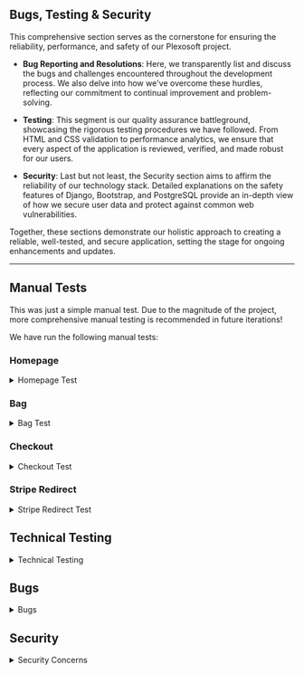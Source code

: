 ## Bugs, Testing & Security

This comprehensive section serves as the cornerstone for ensuring the reliability, performance, and safety of our Plexosoft project. 

- **Bug Reporting and Resolutions**: Here, we transparently list and discuss the bugs and challenges encountered throughout the development process. We also delve into how we've overcome these hurdles, reflecting our commitment to continual improvement and problem-solving.

- **Testing**: This segment is our quality assurance battleground, showcasing the rigorous testing procedures we have followed. From HTML and CSS validation to performance analytics, we ensure that every aspect of the application is reviewed, verified, and made robust for our users.

- **Security**: Last but not least, the Security section aims to affirm the reliability of our technology stack. Detailed explanations on the safety features of Django, Bootstrap, and PostgreSQL provide an in-depth view of how we secure user data and protect against common web vulnerabilities.

Together, these sections demonstrate our holistic approach to creating a reliable, well-tested, and secure application, setting the stage for ongoing enhancements and updates.

---

## Manual Tests
This was just a simple manual test. Due to the magnitude of the project, more comprehensive manual testing is recommended in future iterations!

We have run the following manual tests:

### Homepage

<details>
<summary>Homepage Test</summary>

| Component                | Action (Steps)                                                                          | Expected Result (Granular)                                                     | Issues Found & Resolved | Test |
|--------------------------|-----------------------------------------------------------------------------------------|---------------------------------------------------------------------------------|-------------------------|------|
| Header       | 1. Navigate to homepage <br> 2. Check header at Account | Header contains Logo, Navigation Menu, Account, Sign In | NA                      | PASS |
| Call to Action Section   | 1. Navigate to the homepage <br> 2. Read the Call to Action text                        | Text "Dive into the sea of universal software solutions" should be visible     | NA                      | PASS |
| Video Embed              | 1. Navigate to homepage <br> 2. Play the embedded video                                 | Video should play without any issues                                            | NA                      | PASS |
| Sorting Element          | 1. Navigate to homepage <br> 2. Sort items using different sorting options               | Items should be sorted according to the selected option                         | NA                      | PASS |
| Product & Service Cards  | 1. Navigate to homepage <br> 2. Check displayed products and services                    | Each card should display title, author, price, likes, and purchases count      | NA                      | PASS |
| "See More" Button        | 1. Navigate to homepage <br> 2. Scroll down to "See More" button <br> 3. Click on it     | The user should be redirected to the 'combined_items_all' page                  | NA                      | PASS |
| "No Records" Text        | 1. Navigate to homepage with no available records <br> 2. Check "No records found" text | "No records found so far" text should be visible if no records are available   | NA                      | PASS |
| "Buy Now" & "Hire Now"   | 1. Navigate to homepage <br> 2. Click "Buy Now" or "Hire Now" on a product/service card | The user should be redirected to the respective single product or service page | NA                      | PASS |

</details>

### Bag

<details>
<summary>Bag Test</summary>

| Component                | Action (Steps)                                                                          | Expected Result (Granular)                                                                        | Issues Found & Resolved | Test |
|--------------------------|-----------------------------------------------------------------------------------------|--------------------------------------------------------------------------------------------------|-------------------------|------|
| Title Block              | 1. Open the shopping cart page <br> 2. Check the title                                  | Title should read "- Shopping Cart"                                                               | NA                      | PASS |
| Shopping Cart Header     | 1. Open the shopping cart page <br> 2. Look at the cart header                          | "Shopping Cart" should be displayed in header                                                     | NA                      | PASS |
| Cart Table               | 1. Open the shopping cart page <br> 2. Check if table is displayed                      | Table headers (Item Info, Price, Qty, Subtotal, Action) should be visible                         | NA                      | PASS |
| Item Display             | 1. Open the shopping cart page with items in cart <br> 2. View items                     | Items should be listed with image, title, SKU, price, and quantity                                | NA                      | PASS |
| Cart Emptiness           | 1. Open the shopping cart page with no items <br> 2. Check the display                   | "Your cart is empty." should be visible if no items in the cart                                   | NA                      | PASS |
| Update Quantity          | 1. Open the shopping cart page with items <br> 2. Update item quantity                   | Quantity should be updated and reflected in subtotal                                              | NA                      | PASS |
| Remove Item              | 1. Open the shopping cart page with items <br> 2. Click "Remove"                         | Item should be removed from the cart                                                              | NA                      | PASS |
| Item Count Display       | 1. Open the shopping cart page with items <br> 2. Check item count                       | Item count should be displayed                                                                    | NA                      | PASS |
| Cart Subtotal            | 1. Open the shopping cart page <br> 2. Check cart subtotal                               | Cart subtotal should be displayed and accurate                                                    | NA                      | PASS |
| Discount                 | 1. Open the shopping cart page <br> 2. Check discount                                    | Discount should be displayed if applicable                                                        | NA                      | PASS |
| Grand Total              | 1. Open the shopping cart page <br> 2. Check grand total                                 | Grand Total should be displayed and accurate                                                      | NA                      | PASS |
| Checkout Button          | 1. Open the shopping cart page <br> 2. Click the "Secure Checkout" or "Guest Checkout"  | Redirects to 'checkout_page'                                                                      | NA                      | PASS |
| Keep Shopping Button     | 1. Open the shopping cart page <br> 2. Click "Keep Shopping"                             | Redirects to 'combined_items_all' page                                                            | NA                      | PASS |

</details>

### Checkout

<details>
<summary>Checkout Test</summary>

| Component                        | Action (Steps)                                                                                       | Expected Result (Granular)                                                                        | Issues Found & Resolved | Test |
|----------------------------------|------------------------------------------------------------------------------------------------------|--------------------------------------------------------------------------------------------------|-------------------------|------|
| Order Details Section            | 1. Navigate to checkout page <br> 2. Check 'Order Details' section                                   | Section with fields for full name, email, phone number, and country should be visible             | NA                      | PASS |
| Form Fields                      | 1. Navigate to checkout page <br> 2. Fill out all fields in 'Order Details'                           | All fields should be fillable and data should be retained                                        | NA                      | PASS |
| Save Info Checkbox (Authenticated)| 1. Login to the website <br> 2. Navigate to checkout page <br> 3. Check 'Save this delivery information to my profile' | Checkbox should be visible and checked by default                                                | NA                      | PASS |
| Save Info Checkbox (Guest)       | 1. Navigate to checkout page as a guest <br> 2. Check for 'Create an account or login to save this information'  | Links to create an account or login should be visible                                            | NA                      | PASS |
| Payment Gateway Section (partial release)         | 1. Navigate to checkout page <br> 2. Check 'Payment Gateway' section                                  | Button options for Manual Payment, Stripe Payment, and Crypto Payment should be visible           | NA                      | PASS |
| Manual Payment Toggle (next release)            | 1. Navigate to checkout page <br> 2. Click on 'Manual Payment' button                                 | Payment section for manual payment should expand                                                  | NA                      | PASS |
| Stripe Payment Toggle (actual release)           | 1. Navigate to checkout page <br> 2. Click on 'Stripe Payment' button                                 | Payment section for Stripe should expand                                                          | NA                      | PASS |
| Crypto Payment Toggle (next release)          | 1. Navigate to checkout page <br> 2. Click on 'Crypto Payment' button                                 | Payment section for Crypto should expand                                                          | NA                      | PASS |
| Total Charge Display             | 1. Navigate to checkout page <br> 2. Check the total charge message                                   | Total charge should match with cart grand total and be displayed                                  | NA                      | PASS |
| Manual Checkout Button           | 1. Navigate to checkout page <br> 2. Expand Manual Payment <br> 3. Click 'Manual Checkout' button      | Should proceed to the next step of manual payment                                                 | NA                      | PASS |
| Stripe Checkout Button           | 1. Navigate to checkout page <br> 2. Expand Stripe Payment <br> 3. Click 'Stripe Checkout' button      | Should proceed to the Stripe payment gateway                                                      | NA                      | PASS |
| Crypto Checkout Button           | 1. Navigate to checkout page <br> 2. Expand Crypto Payment <br> 3. Click 'Crypto Checkout' button      | Should proceed to the next step of crypto payment                                                 | NA                      | PASS |

</details>

### Stripe Redirect

<details>
<summary>Stripe Redirect Test</summary>

| Component                         | Action (Steps)                                                                                             | Expected Result (Granular)                                                                      | Issues Found & Resolved | Test |
|-----------------------------------|------------------------------------------------------------------------------------------------------------|------------------------------------------------------------------------------------------------|-------------------------|------|
| Page Title                        | 1. Navigate to the Stripe Redirect page                                                                    | Page title should be '- Stripe Redirect'                                                        | NA                      | PASS |
| CSS Load                          | 1. Navigate to the Stripe Redirect page                                                                    | The page should load with styles from 'checkout/css/checkout.css'                               | NA                      | PASS |
| Redirect Header                   | 1. Navigate to the Stripe Redirect page <br> 2. Check the header section                                   | A header with the text 'Redirect' in the logo-font should be visible                            | NA                      | PASS |
| Order Summary Section             | 1. Navigate to the Stripe Redirect page <br> 2. Check the 'Order Summary' section                          | "You will be redirected to Stripe now!" message and a spinner should be visible                 | NA                      | PASS |
| Order Number Display              | 1. Navigate to the Stripe Redirect page <br> 2. Check for the order number                                 | The order number should be displayed                                                           | NA                      | PASS |
| Auto-Redirect to Stripe           | 1. Navigate to the Stripe Redirect page <br> 2. Wait for 5 seconds                                         | Automatic redirect to Stripe's payment page should happen                                       | NA                      | PASS |
| Manual Stripe Checkout Button     | 1. Navigate to the Stripe Redirect page <br> 2. Click the 'Stripe Checkout' button                         | Should proceed to the Stripe payment gateway                                                    | NA                      | PASS |
| Password and Username Download    | 1. Navigate to the Stripe Redirect page <br> 2. Check if a password.txt file is downloaded automatically  | A password.txt file containing username and password should be downloaded                       | NA                      | PASS |
| Console Errors                    | 1. Open the browser's console <br> 2. Navigate to the Stripe Redirect page                                 | No JavaScript errors should appear in the console                                               | NA                      | PASS |

</details>

## Technical Testing

<details>
<summary>Technical Testing</summary>

### HTML Validator

Many issues found and all were solved, Jinja templating language made it extremely hard at first.

### CSS Validator - W3C

No issues were found in our custom css at 'static/frontend/css/base.css'.

### JSHint (API by Code Institute)

No particular issues found in our custom JS files at:

- '/py/static/frontend/js/script.js'
- '/py/static/custom/js/script.js'

### Google Developer's Console

We meticulously reviewed every page of the site to identify any potential issues. We discovered a missing favicon.ico on both the admin and user dashboards.

- All issues have been resolved.

### CI Python Linter by Code Institute
Consistently adhering to PEP8 standards can be a tall order. For this reason, we frequently utilized the CI Python Linter throughout the development process. This tool proved invaluable in upholding code structure and enhancing the code's overall aesthetics.

At the development's conclusion, we performed another round with the CI Python Linter, ensuring everything was in order and implementing necessary adjustments.

- [CI Python Linter](https://pep8ci.herokuapp.com/#)

### Lighthouse
Lighthouse offered comprehensive analysis across various aspects of our application. Although its use wasn't obligatory, we paired it with GT-Metrix to guarantee a high-quality product delivery. The outcomes were in line with our expectations.

![Lighthouse test image](../../assets/img/lighthouse.png)

### GTMetrix
Leveraging its distinct capabilities, GT-Metrix became an integral component of our testing regimen. It furnished us with invaluable recommendations, all of which we will considere in the next iteration. The app is performing okey and is primed for release.

![GTMetrix test result image](../../assets/img/gtmetrix0.jpeg)
![GTMetrix test result image](../../assets/img/gtmetrix1.jpeg)

### Responsiveness

We tested our app across various screen sizes both during and after development. This seamless adaptability can be attributed to the capabilities of Bootstrap and the vendor templates we employed.

</details>

## Bugs

<details>
<summary>Bugs</summary>

Like any project, ours has had its share of bugs. Below are some of the challenges we've faced:

#### a) Website Performance
We endeavored to consolidate everything using Django, Bootstrap, JQuery, PostgreSQL database and other technologies, aiming for a robust web application that functions seamlessly across all devices. However, we cannot assure consistent performance on devices with limited memory or processing capabilities.

#### b) Stripe Integration

We did no have any particular bug that would delay our project, however we encounter many times issues related to variable values, like secret keys, etc.

#### c) Social Media Links
At the moment, social media buttons direct users to the primary pages, intended solely for demonstration.

#### d) Features

There were some features such as the Like functionality that costed us a lot of time to figure out. At the end we opted for using AJAX and Json responses. All issues were solved.

#### e) Download File Functionality

We implemented AWS S3 towards the end of the project, which initially led to an internal server error when users attempted to download purchased files. This issue has been resolved. The system now generates a unique link for downloading, which remains valid for 1 hour before expiring. This mechanism helps protect valuable files from unauthorized access. Further enhancements to secure URL files are planned for future iterations/releases.

#### f) Issue with the Select Tag on Orders

The select tag used in the orders section was not displaying correctly on mobile phones. Instead of showing the actual content, it displayed a `0`. As a workaround, we opted to use a `textarea` element instead of the `select` tag. Since the form is not intended for submission but only for display purposes, this solution effectively resolved the issue.

#### Other Potential Bugs
For other issues, we suggest refreshing the page or clearing cache files. If problems persist, it's likely not an issue with the Plexosoft project but may pertain to third-party services or the specific settings and capabilities of your device. If the issue comes from our end the we will fix it in future iterations.

</details>

## Security

<details>
<summary>Security Concerns</summary>

Concise explanation of why Django, Bootstrap, and PostgreSQL are considered safe:

### Plexosoft's system

1. **Django**:
   - **Framework Design**: Django follows the "batteries-included" philosophy and provides built-in protection against many common security threats like SQL injection, cross-site scripting (XSS), and cross-site request forgery (CSRF).
   - **Secure Defaults**: By default, Django configurations are set to be secure, ensuring developers don't accidentally expose vulnerabilities.
   - **Regular Updates**: The Django team frequently releases updates and patches to address any identified security concerns.

2. **Bootstrap**:
   - **Sanitized Inputs**: Bootstrap's JavaScript plugins are designed to automatically sanitize inputs to protect against XSS attacks.
   - **Trusted Development**: Bootstrap is maintained by a dedicated team and has a large community that helps in identifying and fixing potential vulnerabilities.
   - **Consistent Updates**: The Bootstrap team provides regular updates to keep the library secure against new threats.

3. **PostgreSQL**:
   - **Robust Access Controls**: PostgreSQL offers fine-grained access controls, allowing administrators to define who can access the database and what actions they can perform.
   - **SQL Injection Prevention**: PostgreSQL has built-in measures to prevent SQL injection attacks, especially when developers use parameterized queries.
   - **Encryption**: PostgreSQL supports data encryption both at rest and in transit, protecting sensitive data from unauthorized access.

All three tools prioritize security in their design and implementation. However, it's essential for us to stay updated with the latest versions and best practices to ensure maximum safety.

### Extra security & Accessibility

1. **`rel` attribute**: For links that lead to external websites (especially on a different domain), it's a good idea to add `rel="noopener noreferrer"` to the anchor tags. This ensures that the new page cannot access your `window` object via `window.opener`, and it doesn't leak referrer information to the new page. This is especially useful if you're linking to sites that you don't control.

2. **`target` attribute**: If you want the links to open in a new tab or window, add `target="_blank"` to the anchor tags. This, combined with the `rel` attribute mentioned above, is a common combination for external links.

3. **`aria-label` or `title` attribute**: To make your links more accessible, especially since they only contain icons and no text, you can use the `aria-label` attribute to describe the purpose of the link to screen readers. Alternatively, you can use the `title` attribute to provide a tooltip when users hover over the link.

We have applied them to all external linking:

```html
<li class="me-4">
   <a href="" target="_blank" rel="noopener noreferrer" aria-label="GitHub">
      <i class="fab fa-github"></i>
   </a>
</li>

<li class="me-4">
   <a href="" target="_blank" rel="noopener noreferrer" aria-label="Facebook">
      <i class="fab fa-facebook-f"></i>
   </a>
</li>

<li class="me-4">
   <a href="" target="_blank" rel="noopener noreferrer" aria-label="Twitter">
      <i class="fab fa-twitter"></i>
   </a>
</li>

<li class="me-4">
   <a href="" target="_blank" rel="noopener noreferrer" aria-label="Google">
      <i class="fab fa-google"></i>
   </a>
</li>

<li class="me-4">
   <a href="" target="_blank" rel="noopener noreferrer" aria-label="Instagram">
      <i class="fab fa-instagram"></i>
   </a>
</li>

<li class="me-4">
   <a href="" target="_blank" rel="noopener noreferrer" aria-label="LinkedIn">
      <i class="fab fa-linkedin"></i>
   </a>
</li>
```
    
</details>